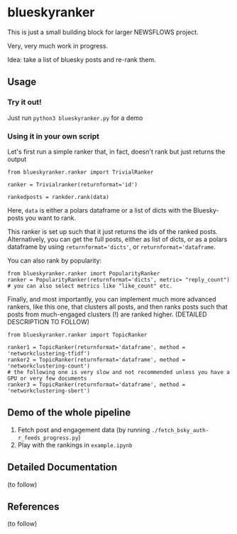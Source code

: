 # blueskyranker
This is just a small building block for larger NEWSFLOWS project.

Very, very much work in progress. 

Idea: take a list of bluesky posts and re-rank them.

## Usage

### Try it out!
Just run `python3 blueskyranker.py` for a demo

### Using it in your own script
Let's first run a simple ranker that, in fact, doesn't rank but just returns the output
```
from blueskyranker.ranker import TrivialRanker

ranker = Trivialranker(returnformat='id')

rankedposts = rankder.rank(data)
```
Here, `data` is either a polars dataframe or a list of dicts with the Bluesky-posts you want to rank.

This ranker is set up such that it just returns the ids of the ranked posts. Alternatively, you can get the full posts, either as list of dicts, or as a polars dataframe by using `returnformat='dicts'`, or `returnformat='dataframe`.

You can also rank by popularity:
```
from blueskyranker.ranker imort PopularityRanker
ranker = PopularityRanker(returnformat='dicts', metric= "reply_count")  # you can also select metrics like "like_count" etc.
```

Finally, and most importantly, you can implement much more advanced rankers, like this one, that clusters all posts, and then ranks posts such that posts from much-engaged clusters (!) are ranked higher. (DETAILED DESCRIPTION TO FOLLOW)

```
from blueskyranker.ranker import TopicRanker
    
ranker1 = TopicRanker(returnformat='dataframe', method = 'networkclustering-tfidf')
ranker2 = TopicRanker(returnformat='dataframe', method = 'networkclustering-count')
# the following one is very slow and not recommended unless you have a GPU or very few documents
ranker3 = TopicRanker(returnformat='dataframe', method = 'networkclustering-sbert')
```


## Demo of the whole pipeline
1. Fetch post and engagement data (by running `./fetch_bsky_auth-r_feeds_progress.py`)
2. Play with the rankings in `example.ipynb`


## Detailed Documentation

(to follow)

## References

(to follow)

